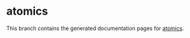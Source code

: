 # atomics

This branch contains the generated documentation pages for
[atomics](https://lsdolab.github.io/atomics).


